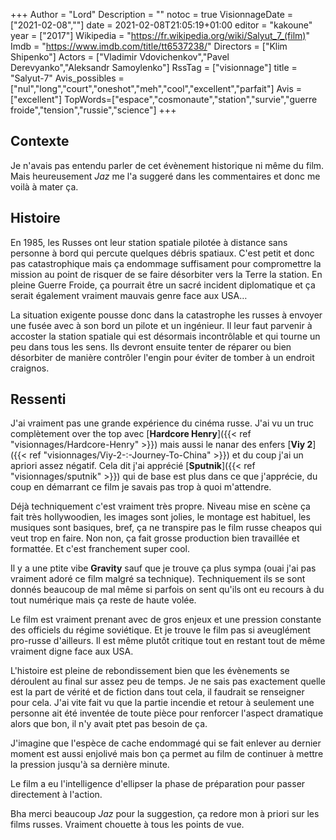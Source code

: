 +++
Author = "Lord"
Description = ""
notoc = true
VisionnageDate = ["2021-02-08",""]
date = 2021-02-08T21:05:19+01:00
editor = "kakoune"
year = ["2017"]
Wikipedia = "https://fr.wikipedia.org/wiki/Salyut_7_(film)"
Imdb = "https://www.imdb.com/title/tt6537238/"
Directors = ["Klim Shipenko"]
Actors = ["Vladimir Vdovichenkov","Pavel Derevyanko","Aleksandr Samoylenko"]
RssTag = ["visionnage"]
title = "Salyut-7"
Avis_possibles = ["nul","long","court","oneshot","meh","cool","excellent","parfait"]
Avis = ["excellent"] 
TopWords=["espace","cosmonaute","station","survie","guerre froide","tension","russie","science"]
+++
## Contexte
Je n'avais pas entendu parler de cet évènement historique ni même du film.
Mais heureusement *Jaz* me l'a suggeré dans les commentaires et donc me voilà à mater ça.

## Histoire
En 1985, les Russes ont leur station spatiale pilotée à distance sans personne à bord qui percute quelques débris spatiaux.
C'est petit et donc pas catastrophique mais ça endommage suffisament pour compromettre la mission au point de risquer de se faire désorbiter vers la Terre la station.
En pleine Guerre Froide, ça pourrait être un sacré incident diplomatique et ça serait également vraiment mauvais genre face aux USA…

La situation exigente pousse donc dans la catastrophe les russes à envoyer une fusée avec à son bord un pilote et un ingénieur.
Il leur faut parvenir à accoster la station spatiale qui est désormais incontrôlable et qui tourne un peu dans tous les sens.
Ils devront ensuite tenter de réparer ou bien désorbiter de manière contrôler l'engin pour éviter de tomber à un endroit craignos.

## Ressenti
J'ai vraiment pas une grande expérience du cinéma russe.
J'ai vu un truc complètement over the top avec [**Hardcore Henry**]({{< ref "visionnages/Hardcore-Henry" >}}) mais aussi le nanar des enfers [**Viy 2**]({{< ref "visionnages/Viy-2-:-Journey-To-China" >}}) et du coup j'ai un apriori assez négatif.
Cela dit j'ai apprécié [**Sputnik**]({{< ref "visionnages/sputnik" >}}) qui de base est plus dans ce que j'apprécie, du coup en démarrant ce film je savais pas trop à quoi m'attendre.

Déjà techniquement c'est vraiment très propre.
Niveau mise en scène ça fait très hollywoodien, les images sont jolies, le montage est habituel, les musiques sont basiques, bref, ça ne transpire pas le film russe cheapos qui veut trop en faire.
Non non, ça fait grosse production bien travaillée et formattée.
Et c'est franchement super cool.

Il y a une ptite vibe **Gravity** sauf que je trouve ça plus sympa (ouai j'ai pas vraiment adoré ce film malgré sa technique).
Techniquement ils se sont donnés beaucoup de mal même si parfois on sent qu'ils ont eu recours à du tout numérique mais ça reste de haute volée.

Le film est vraiment prenant avec de gros enjeux et une pression constante des officiels du régime soviétique.
Et je trouve le film pas si aveuglément pro-russe d'ailleurs.
Il est même plutôt critique tout en restant tout de même vraiment digne face aux USA.

L'histoire est pleine de rebondissement bien que les évènements se déroulent au final sur assez peu de temps.
Je ne sais pas exactement quelle est la part de vérité et de fiction dans tout cela, il faudrait se renseigner pour cela.
J'ai vite fait vu que la partie incendie et retour à seulement une personne ait été inventée de toute pièce pour renforcer l'aspect dramatique alors que bon, il n'y avait ptet pas besoin de ça.

J'imagine que l'espèce de cache endommagé qui se fait enlever au dernier moment est aussi enjolivé mais bon ça permet au film de continuer à mettre la pression jusqu'à sa dernière minute.

Le film a eu l'intelligence d'ellipser la phase de préparation pour passer directement à l'action.

Bha merci beaucoup *Jaz* pour la suggestion, ça redore mon à priori sur les films russes.
Vraiment chouette à tous les points de vue.
